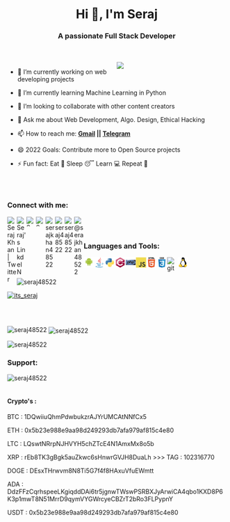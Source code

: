 <h1 align="center">Hi 👋, I'm Seraj</h1>
<h3 align="center">A passionate Full Stack Developer</h3><br><br>

<img align="right" border-radius="14px" width="50%" src="https://media.giphy.com/media/26tn33aiTi1jkl6H6/giphy.gif" />

- 🔭 I’m currently working on web developing projects

- 🌱 I’m currently learning Machine Learning in Python

- 👯 I’m looking to collaborate with other content creators

- 💬 Ask me about Web Development, Algo. Design, Ethical Hacking

- 📫 How to reach me: <b><a href="mailto:serajkhan48522@gmail.com"> Gmail</a> || <a href="https://t.me/its_seraj"> Telegram</a></b>

- 😄 2022 Goals: Contribute more to Open Source projects

- ⚡ Fun fact: Eat 🍔 Sleep 😴 Learn 💻 Repeat 🔁

<br><br>
<h3 align="left">Connect with me:</h3>

<a href="https://twitter.com/Its_Seraj" target="blank">
  <img align="left" alt="Seraj Khan | Twitter" width="22px" src="https://cdn.jsdelivr.net/npm/simple-icons@v3/icons/twitter.svg" />
</a>
<a href="https://www.linkedin.com/in/seraj-khan-a75508b8/" target="blank">
  <img align="left" alt="Seraj's LinkdeIN" width="22px" src="https://cdn.jsdelivr.net/npm/simple-icons@v3/icons/linkedin.svg" />
</a>
<a href="https://www.instagram.com/me.s3raj" target="blank">
  <img align="left" alt="Seraj's Instagram" width="22px" height="22px" src="https://cdn.jsdelivr.net/npm/simple-icons@v3/icons/instagram.svg" />
</a>
<a href="https://t.me/its_seraj" target="blank">
  <img align="left" alt="Seraj's Telegram" width="22px" height="22px" src="https://cdn.jsdelivr.net/npm/simple-icons@v3/icons/telegram.svg" />
</a>
<a href="https://www.hackerrank.com/serajkhan48522" target="blank">
  <img align="left" src="https://cdn.jsdelivr.net/npm/simple-icons@3.0.1/icons/hackerrank.svg" alt="serajkhan48522" width="22px" />
</a>
<a href="https://www.codechef.com/users/seraj48522" target="blank">
  <img align="left" src="https://cdn.jsdelivr.net/npm/simple-icons@3.1.0/icons/codechef.svg" alt="seraj48522" width="22" />
</a>
<a href="https://codepen.io/seraj48522" target="blank">
  <img align="left" src="https://cdn.jsdelivr.net/npm/simple-icons@3.0.1/icons/codepen.svg" alt="seraj48522" width="22px" />
</a>
<a href="https://medium.com/@serajkhan48522" target="blank">
  <img align="left" src="https://cdn.jsdelivr.net/npm/simple-icons@3.0.1/icons/medium.svg" alt="@serajkhan48522" width="22px" />
</a>
<br />
<br />


<!--


Here are some ideas to get you started:
- 🤔 I’m looking for help with ...


-->


<h3 align="left">Languages and Tools:</h3>
  <a href="https://developer.android.com" target="_blank"> 
    <img align="left" src="https://raw.githubusercontent.com/devicons/devicon/master/icons/android/android-original-wordmark.svg" alt="android" width="24" /> 
  </a>
  <a href="https://www.java.com" target="_blank"> 
    <img align="left" src="https://raw.githubusercontent.com/devicons/devicon/master/icons/java/java-original.svg" alt="java" width="24" /> 
  </a>
  <a href="https://www.python.org" target="_blank"> 
    <img align="left" src="https://raw.githubusercontent.com/devicons/devicon/master/icons/python/python-original.svg" alt="python" width="24" /> 
  </a>
  <a href="https://www.w3schools.com/cpp/" target="_blank"> 
    <img align="left" src="https://raw.githubusercontent.com/devicons/devicon/master/icons/cplusplus/cplusplus-original.svg" alt="cplusplus" width="24" /> 
  </a> 
  <a href="https://www.php.net" target="_blank"> 
    <img align="left" src="https://raw.githubusercontent.com/devicons/devicon/master/icons/php/php-original.svg" alt="php" width="24" /> 
  </a>
  <a href="https://developer.mozilla.org/en-US/docs/Web/JavaScript" target="_blank"> 
    <img align="left" src="https://raw.githubusercontent.com/devicons/devicon/master/icons/javascript/javascript-original.svg" alt="javascript" width="24" /> 
  </a>
  <a href="https://www.w3.org/html/" target="_blank"> 
    <img align="left" src="https://raw.githubusercontent.com/devicons/devicon/master/icons/html5/html5-original-wordmark.svg" alt="html5" width="24" /> 
  </a>
  <a href="https://www.w3schools.com/css/" target="_blank"> 
    <img align="left" src="https://raw.githubusercontent.com/devicons/devicon/master/icons/css3/css3-original-wordmark.svg" alt="css3" width="24" /> 
  </a> 
  <a href="https://git-scm.com/" target="_blank"> 
    <img align="left" src="https://www.vectorlogo.zone/logos/git-scm/git-scm-icon.svg" alt="git" width="24" /> 
  </a>
  <a href="https://www.linux.org/" target="_blank"> 
    <img align="left" src="https://raw.githubusercontent.com/devicons/devicon/master/icons/linux/linux-original.svg" alt="linux" width="24" /> 
  </a> 

<br><br>
<!-- Profile views -->
<p align="left"> <img src="https://komarev.com/ghpvc/?username=seraj48522&label=Profile%20views&color=0e75b6&style=flat" alt="seraj48522" /> </p>
<!-- Twitter follower's -->
<p align="left"> <a href="https://twitter.com/its_seraj" target="blank"><img src="https://img.shields.io/twitter/follow/its_seraj?logo=twitter&style=for-the-badge" alt="its_seraj" /></a> </p>

<br><br>

<p><img align="left" src="https://github-readme-stats.vercel.app/api/top-langs?username=seraj48522&show_icons=true&locale=en&layout=compact" alt="seraj48522" /></p>

<p>&nbsp;<img align="center" src="https://github-readme-stats.vercel.app/api?username=seraj48522&show_icons=true&locale=en" alt="seraj48522" /></p>

<p><img align="center" src="https://github-readme-streak-stats.herokuapp.com/?user=seraj48522&" alt="seraj48522" /></p>

<h3 align="left">Support:</h3>
<p><a href="https://www.buymeacoffee.com/seraj48522"> <img align="left" src=https://media.giphy.com/media/7kZE0z52Sd9zSESzDA/giphy.gif" height="50" width="210" alt="seraj48522" /></a></p><br><br>
<h4><b>Crypto's : </b></h4>
<p>BTC : 1DQwiiuQhmPdwbukzrAJYrUMCAtNNfCx5</p>
<p>ETH : 0x5b23e988e9aa98d249293db7afa979af815c4e80</p>
<p>LTC : LQswtNRrpNJHVYH5chZTcE4N1AmxMx8o5b</p>
<p>XRP : rEb8TK3gBgk5auZkwc6sHnwrGVJH8DuaLh >>> TAG : 102316770</p>
<p>DOGE : DEsxTHrwvm8N8Ti5G7f4f8HAxuVfuEWmtt</p>
<p>ADA : DdzFFzCqrhspeeLKgiqddDAi6tr5jgnwTWswPSRBXJyArwiCA4qbo1KXD8P6K3p1mwT8N51MrrD9qymVYGWrcyeCBZrT2bRo3FLPypnY</p>
<p>USDT : 0x5b23e988e9aa98d249293db7afa979af815c4e80</p>

